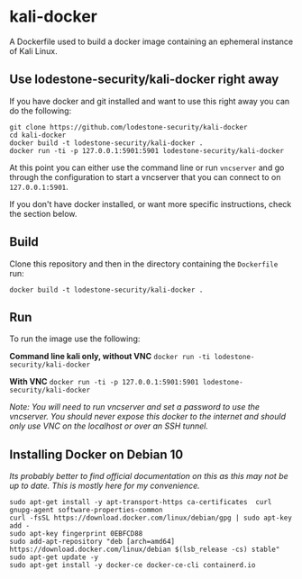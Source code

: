 # kali-docker

A Dockerfile used to build a docker image containing an ephemeral instance of Kali Linux.


## Use lodestone-security/kali-docker right away
If you have docker and git installed and want to use this right away you can do the following:
```
git clone https://github.com/lodestone-security/kali-docker
cd kali-docker
docker build -t lodestone-security/kali-docker .
docker run -ti -p 127.0.0.1:5901:5901 lodestone-security/kali-docker
```
At this point you can either use the command line or run `vncserver` and go
through the configuration to start a vncserver that you can connect to on
`127.0.0.1:5901`.

If you don't have docker installed, or want more specific instructions, check
the section below.

## Build
Clone this repository and then in the directory containing the `Dockerfile` run:

`docker build -t lodestone-security/kali-docker .`

## Run
To run the image use the following:

**Command line kali only, without VNC**
`docker run -ti lodestone-security/kali-docker`

**With VNC**
`docker run -ti -p 127.0.0.1:5901:5901 lodestone-security/kali-docker`

*Note: You will need to run vncserver and set a password to use the vncserver. You should never expose this docker to the internet and should only use VNC on the localhost or over an SSH tunnel.*

## Installing Docker on Debian 10
*Its probably better to find official documentation on this as this may not be up to date. This is mostly here for my convenience.*

```
sudo apt-get install -y apt-transport-https ca-certificates  curl gnupg-agent software-properties-common
curl -fsSL https://download.docker.com/linux/debian/gpg | sudo apt-key add -
sudo apt-key fingerprint 0EBFCD88
sudo add-apt-repository "deb [arch=amd64] https://download.docker.com/linux/debian $(lsb_release -cs) stable"
sudo apt-get update -y
sudo apt-get install -y docker-ce docker-ce-cli containerd.io
```
